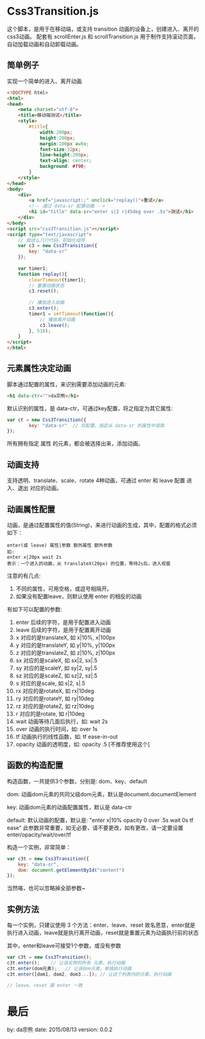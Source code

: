 ﻿# Css3Transition.js

这个脚本，是用于在移动端，或支持 transition 动画的设备上，创建进入、离开的css3动画。
配套有 scrollEnter.js 和 scrollTransition.js 用于制作支持滚动页面，自动加载动画和自动卸载动画。

## 简单例子

实现一个简单的进入、离开动画

``` html
<!DOCTYPE html>
<html>
<head>
    <meta charset="utf-8">
    <title>移动端测试</title>
    <style>
        #title{
            width:200px;
            height:200px;
            margin:100px auto;
            font-size:32px;
            line-height:200px;
            text-align: center;
            background: #f90;
        }
    </style>
</head>
<body>
    <div>
        <a href="javascript:;" onclick="replay()">重试</a>
        <!-- 通过 data-sr 配置动画 -->
        <h1 id="title" data-sr="enter s|2 r|45deg over .5s">测试</h1>
    </div>
</body>
<script src="css3Transition.js"></script>
<script type="text/javascript">
	// 就这么几行代码，初始化组件
    var c3 = new Css3Transition({
        key: "data-sr"
    });
    
    var timer1;
    function replay(){
        clearTimeout(timer1);
        // 重置动画状态
        c3.reset();
		
		// 播放进入动画
        c3.enter();
        timer1 = setTimeout(function(){
	        // 播放离开动画
            c3.leave();
        }, 510);
    }
</script>
</html>

```

## 元素属性决定动画

脚本通过配置的属性，来识别需要添加动画的元素:

``` html
<h1 data-ctr="">da宗熊</h1>
```
默认识别的属性，是 data-ctr，可通过key配置，将之指定为其它属性:

``` javascript
var ct = new Css3Transition({
		key: "data-sr"  // 将配置，指定从 data-sr 的属性中读取
});
```
所有拥有指定 属性 的元素，都会被选择出来，添加动画。

## 动画支持

支持透明、translate、scale、rotate 4种动画，可通过 enter 和 leave 配置 进入、退出 对应的动画。

## 动画属性配置

动画，是通过配置属性的值(String)，来进行动画的生成，其中，配置的格式必须如下：
``` text
enter(或 leave) 属性|参数 额外属性 额外参数
如:
enter x|20px wait 2s
表示：一个进入的动画，从 translateX(20px) 的位置，等待2s后，进入视窗
```
注意的有几点:

 1. 不同的属性，可用空格，或逗号相隔开。
 2. 如果没有配置leave，则默认使用 enter 的相反的动画

有如下可以配置的参数:

 1. enter 后续的字符，是用于配置进入动画
 2. leave 后续的字符，是用于配置离开动画
 3. x        对应的是translateX,   如 x|10%, x|100px
 4. y        对应的是translateY,   如 y|10%,  y|100px
 5. z        对应的是translateZ,   如 z|10%,  z|100px
 6. sx      对应的是scaleX,   如 sx|2,  sx|.5
 7. sy      对应的是scaleY,    如 sy|2,  sy|.5
 8. sz      对应的是scaleZ,    如 sz|2,  sz|.5
 9. s        对应的是scale,      如 s|2,   s|.5
 10. rx    对应的是rotateX,  如 rx|10deg
 11. ry    对应的是rotateY,  如 ry|10deg
 12. rz    对应的是rotateZ,  如 rz|10deg
 13. r    对应的是rotate,  如 r|10deg
 14. wait  动画等待几面后执行，如: wait 2s
 15. over 动画的执行时间，如: over 1s
 16. tf 动画执行的线性函数，如: tf ease-in-out
 17. opacity 动画的透明度，如: opacity .5 [不推荐使用这个]

## 函数的构造配置

构造函数，一共提供3个参数，分别是: dom、key、default

dom:
动画dom元素的共同父级dom元素，默认是document.documentElement

key:
动画dom元素的动画配置属性，默认是 data-ctr

default:
默认动画的配置，默认是: "enter x|10% opacity 0 over .5s wait 0s tf ease"
此参数非常重要，如无必要，请不要更改，如有更改，请一定要设置 enter/opacity/wait/over/tf

构造一个实例，非常简单：
``` javascript
var c3t = new Css3Transition({
	key: "data-sr",
	dom: document.getElementById("content")
});
```
当然咯，也可以忽略掉全部参数~

## 实例方法

每一个实例，只建议使用 3 个方法：enter、leave、reset
故名思意，enter就是执行进入动画，leave就是执行离开动画，reset就是重置元素为动画执行前的状态

其中，enter和leave可接受1个参数，或没有参数
``` javascript
var c3t = new Css3Transition();
c3t.enter();	// 让该实例的所有 元素，执行动画
c3t.enter(dom元素);	// 让该dom元素，单独执行动画
c3t.enter([dom1, dom2, dom3...]); // 让这个列表内的元素，执行动画

// leave、reset 跟 enter 一致
```


# 最后

by: da宗熊 
date: 2015/08/13
version: 0.0.2